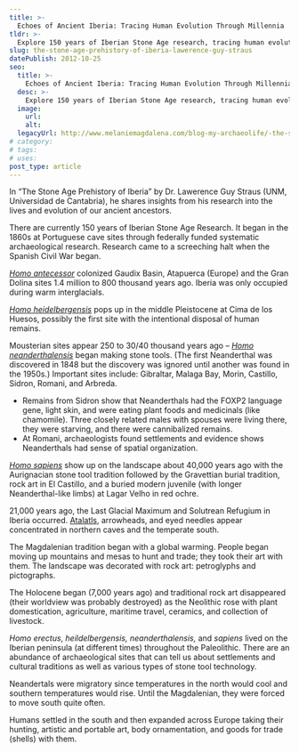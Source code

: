 ```yaml
---
title: >-
  Echoes of Ancient Iberia: Tracing Human Evolution Through Millennia
tldr: >-
  Explore 150 years of Iberian Stone Age research, tracing human evolution from Homo antecessor to Homo sapiens, and uncovering fascinating insights into ancient life and culture.
slug: the-stone-age-prehistory-of-iberia-lawerence-guy-straus
datePublish: 2012-10-25
seo:
  title: >-
    Echoes of Ancient Iberia: Tracing Human Evolution Through Millennia
  desc: >-
    Explore 150 years of Iberian Stone Age research, tracing human evolution from Homo antecessor to Homo sapiens, and uncovering fascinating insights into ancient life and culture.
  image:
    url:
    alt:
  legacyUrl: http://www.melaniemagdalena.com/blog-my-archaeolife/-the-stone-age-prehistory-of-iberia-by-dr-lawerence-guy-straus-unm-universidad-de-cantabria
# category:
# tags:
# uses:
post_type: article
---
```


In “The Stone Age Prehistory of Iberia” by Dr. Lawerence Guy Straus (UNM, Universidad de Cantabria), he shares insights from his research into the lives and evolution of our ancient ancestors.

There are currently 150 years of Iberian Stone Age Research. It began in the 1860s at Portuguese cave sites through federally funded systematic archaeological research. Research came to a screeching halt when the Spanish Civil War began.

[_Homo antecessor_](https://en.wikipedia.org/wiki/Homo_antecessor) colonized Gaudix Basin, Atapuerca (Europe) and the Gran Dolina sites 1.4 million to 800 thousand years ago. Iberia was only occupied during warm interglacials.

[_Homo heidelbergensis_](https://en.wikipedia.org/wiki/Homo_heidelbergensis) pops up in the middle Pleistocene at Cima de los Huesos, possibly the first site with the intentional disposal of human remains.

Mousterian sites appear 250 to 30/40 thousand years ago – [_Homo neanderthalensis_](https://en.wikipedia.org/wiki/Neanderthal) began making stone tools. (The first Neanderthal was discovered in 1848 but the discovery was ignored until another was found in the 1950s.) Important sites include: Gibraltar, Malaga Bay, Morin, Castillo, Sidron, Romani, and Arbreda.

- Remains from Sidron show that Neanderthals had the FOXP2 language gene, light skin, and were eating plant foods and medicinals (like chamomile). Three closely related males with spouses were living there, they were starving, and there were cannibalized remains.
- At Romani, archaeologists found settlements and evidence shows Neanderthals had sense of spatial organization.

[_Homo sapiens_](https://en.wikipedia.org/wiki/Human) show up on the landscape about 40,000 years ago with the Aurignacian stone tool tradition followed by the Gravettian burial tradition, rock art in El Castillo, and a buried modern juvenile (with longer Neanderthal-like limbs) at Lagar Velho in red ochre.

21,000 years ago, the Last Glacial Maximum and Solutrean Refugium in Iberia occurred. [Atalatls](https://en.wikipedia.org/wiki/Spear-thrower), arrowheads, and eyed needles appear concentrated in northern caves and the temperate south.

The Magdalenian tradition began with a global warming. People began moving up mountains and mesas to hunt and trade; they took their art with them. The landscape was decorated with rock art: petroglyphs and pictographs.

The Holocene began (7,000 years ago) and traditional rock art disappeared (their worldview was probably destroyed) as the Neolithic rose with plant domestication, agriculture, maritime travel, ceramics, and collection of livestock.

_Homo erectus_, _heildelbergensis,_ _neanderthalensis,_ and _sapiens_ lived on the Iberian peninsula (at different times) throughout the Paleolithic. There are an abundance of archaeological sites that can tell us about settlements and cultural traditions as well as various types of stone tool technology.

Neandertals were migratory since temperatures in the north would cool and southern temperatures would rise. Until the Magdalenian, they were forced to move south quite often.

Humans settled in the south and then expanded across Europe taking their hunting, artistic and portable art, body ornamentation, and goods for trade (shells) with them.
